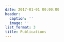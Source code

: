 ```yaml
---
date: 2017-01-01 00:00:00
header:
  caption: ''
  image: ''
list_format: 3
title: Publications
---
```


